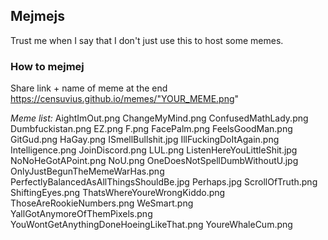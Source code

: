 ## Mejmejs

Trust me when I say that I don't just use this to host some memes.                                  

### How to mejmej
Share link + name of meme at the end
https://censuvius.github.io/memes/"YOUR_MEME.png"

*Meme list:*
AightImOut.png
ChangeMyMind.png
ConfusedMathLady.png
Dumbfuckistan.png
EZ.png
F.png
FacePalm.png
FeelsGoodMan.png
GitGud.png
HaGay.png
ISmellBullshit.jpg
IllFuckingDoItAgain.png
Intelligence.png
JoinDiscord.png
LUL.png
ListenHereYouLittleShit.jpg
NoNoHeGotAPoint.png
NoU.png
OneDoesNotSpellDumbWithoutU.jpg
OnlyJustBegunTheMemeWarHas.png
PerfectlyBalancedAsAllThingsShouldBe.jpg
Perhaps.jpg
ScrollOfTruth.png
ShiftingEyes.png
ThatsWhereYoureWrongKiddo.png
ThoseAreRookieNumbers.png
WeSmart.png
YallGotAnymoreOfThemPixels.png
YouWontGetAnythingDoneHoeingLikeThat.png
YoureWhaleCum.png
